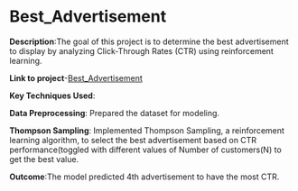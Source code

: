 # Best_Advertisement
**Description**:The goal of this project is to determine the best advertisement to display by analyzing Click-Through Rates (CTR) using reinforcement learning.

**Link to project**-[Best_Advertisement](https://github.com/PRANAVKUMAR183/Best_Advertisement)
  
**Key Techniques Used**:

**Data Preprocessing**: Prepared the dataset for modeling.

**Thompson Sampling**: Implemented Thompson Sampling, a reinforcement learning algorithm, to select the best advertisement based on CTR performance(toggled with different values of Number of customers(N) to get the best value.

**Outcome**:The model predicted 4th advertisement to have the most CTR.
